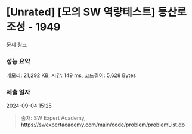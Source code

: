 # [Unrated] [모의 SW 역량테스트] 등산로 조성 - 1949 

[문제 링크](https://swexpertacademy.com/main/code/problem/problemDetail.do?contestProbId=AV5PoOKKAPIDFAUq) 

### 성능 요약

메모리: 21,292 KB, 시간: 149 ms, 코드길이: 5,628 Bytes

### 제출 일자

2024-09-04 15:25



> 출처: SW Expert Academy, https://swexpertacademy.com/main/code/problem/problemList.do